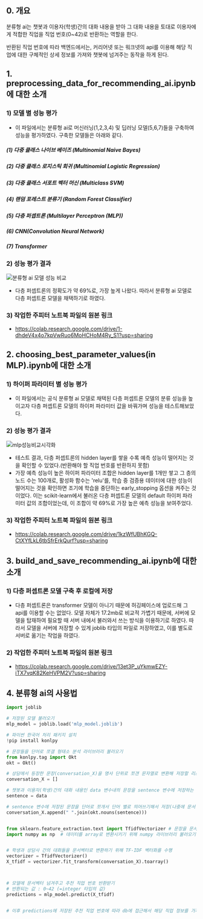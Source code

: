 ## 0. 개요
분류형 ai는 챗봇과 이용자(학생)간의 대화 내용을 받아 그 대화 내용을 토대로 이용자에게 적합한 직업을 직업 번호(0~42)로 반환하는 역할을 한다. 

반환된 직업 번호에 따라 백엔드에서는, 커리어넷 또는 워크넷의 api를 이용해 해당 직업에 대한 구체적인 상세 정보를 가져와 챗봇에 넘겨주는 동작을 하게 된다.


## 1. preprocessing_data_for_recommending_ai.ipynb에 대한 소개

### 1) 모델 별 성능 평가
- 이 파일에서는 분류형 ai로 머신러닝(1,2,3,4) 및 딥러닝 모델(5,6,7)들을 구축하여 성능을 평가하였다. 구축한 모델들은 아래와 같다.
  
##### (1) 다중 클래스 나이브 베이즈 (Multinomial Naive Bayes)

##### (2) 다중 클래스 로지스틱 회귀 (Multinomial Logistic Regression)

##### (3) 다중 클래스 서포트 벡터 머신 (Multiclass SVM)

##### (4) 랜덤 포레스트 분류기 (Random Forest Classifier)

##### (5) 다층 퍼셉트론 (Multilayer Perceptron (MLP))

##### (6) CNN(Convolution Neural Network)

##### (7) Transformer


### 2) 성능 평가 결과
![분류형 ai 모델 성능 비교](https://github.com/kookmin-sw/capstone-2024-09/assets/29187870/9bf6310e-1cb5-46aa-aadd-6738ba1c73e2)
- 다층 퍼셉트론의 정확도가 약 69%로, 가장 높게 나왔다. 따라서 분류형 ai 모델로 다층 퍼셉트론 모델을 채택하기로 하였다.

### 3) 작업한 주피터 노트북 파일의 원본 링크
- https://colab.research.google.com/drive/1-dhdeV4x4o7kpVwRuo6MoHCHoM4Ry_S1?usp=sharing



## 2. choosing_best_parameter_values(in MLP).ipynb에 대한 소개

### 1) 하이퍼 파라미터 별 성능 평가
- 이 파일에서는 공식 분류형 ai 모델로 채택된 다층 퍼셉트론 모델의 분류 성능을 높이고자 다층 퍼셉트론 모델의 하이퍼 파라미터 값을 바꿔가며 성능을 테스트해보았다.

### 2) 성능 평가 결과
![mlp성능비교시각화](https://github.com/kookmin-sw/capstone-2024-09/assets/29187870/5144cfe9-5311-4498-bf3b-81cf1bd24789)
- 테스트 결과, 다층 퍼셉트론의 hidden layer를 쌓을 수록 예측 성능이 떨어지는 것을 확인할 수 있었다.(반환해야 할 직업 번호를 반환하지 못함)
- 가장 예측 성능이 높은 하이퍼 파라미터 조합은 hidden layer를 1개만 쌓고 그 층의 노드 수는 100개로, 활성화 함수는 'relu'를,
  학습 중 검증용 데이터에 대한 성능이 떨어지는 것을 확인하면 조기에 학습을 중단하는 early_stopping 옵션을 켜주는 것이었다.
  이는 scikit-learn에서 불러온 다층 퍼셉트론 모델의 default 하이퍼 파라미터 값의 조합이었는데, 이 조합이 약 69%로 가장 높은 예측 성능을 보여주었다.

### 3) 작업한 주피터 노트북 파일의 원본 링크
- https://colab.research.google.com/drive/1kzWfUBhKGQ-CtXYfLkL6tbSfrErkQurf?usp=sharing



## 3. build_and_save_recommending_ai.ipynb에 대한 소개

### 1) 다층 퍼셉트론 모델 구축 후 로컬에 저장
- 다층 퍼셉트론은 transformer 모델이 아니기 때문에 허깅페이스에 업로드해 그 api를 이용할 수는 없었다.
  모델 자체가 17.2mb로 비교적 가볍기 때문에, 서버에 모델을 탑재하여 필요할 때 서버 내에서 불러와서 쓰는 방식을 이용하기로 하였다.
  따라서 모델을 서버에 저장할 수 있게 joblib 타입의 파일로 저장하였고, 이를 별도로 서버로 옮기는 작업을 하였다.
 
### 2) 작업한 주피터 노트북 파일의 원본 링크
- https://colab.research.google.com/drive/13et3P_uYkmwEZY-iTX7vqK82KeHVPM2V?usp=sharing



## 4. 분류형 ai의 사용법
```python
import joblib

# 저장된 모델 불러오기
mlp_model = joblib.load('mlp_model.joblib')

# 파이썬 한국어 처리 패키지 설치
!pip install konlpy

# 문장들을 단어로 쪼갤 형태소 분석 라이브러리 불러오기
from konlpy.tag import Okt
okt = Okt()

# 상담에서 등장한 문장(conversation_X)을 명사 단위로 쪼갠 문자열로 변환해 저장할 리스트 생성
conversation_X = []

# 챗봇과 이용자(학생)간의 대화 내용인 data 변수내의 문장을 sentence 변수에 저장하는 작업
sentence = data

# sentence 변수에 저장된 문장을 단어로 쪼개서 단어 별로 띄어쓰기해서 저장(나중에 문서 벡터를 만들때 띄어쓰기 단위로 벡터의 요소를 형성하기 때문에)
conversation_X.append(" ".join(okt.nouns(sentence)))


from sklearn.feature_extraction.text import TfidfVectorizer # 문장을 문서벡터로 변환시켜줄 TfidfVectorizer 라이브러리 불러오기
import numpy as np  # 데이터를 array로 변환시키기 위해 numpy 라이브러리 불러오기


# 학생과 상담사 간의 대화들을 문서벡터로 변환하기 위해 TF-IDF 벡터화를 수행
vectorizer = TfidfVectorizer()
X_tfidf = vectorizer.fit_transform(conversation_X).toarray()



# 모델에 문서벡터 넘겨주고 추천 직업 번호 반환받기
# 반환되는 값 : 0~42 (=integer 타입의 값)
predictions = mlp_model.predict(X_tfidf)


# 이후 predictions에 저장된 추천 직업 번호에 따라 db에 접근해서 해당 직업 정보를 가져오면 됨.
